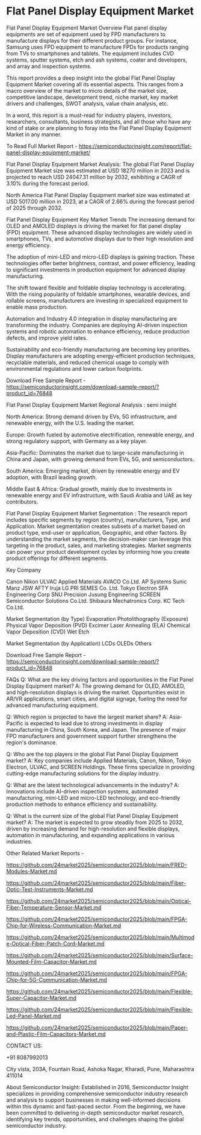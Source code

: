 <h1>Flat Panel Display Equipment Market</h1>
Flat Panel Display Equipment Market Overview
Flat panel display equipments are set of equipment used by FPD manufacturers to manufacture displays for their different product groups. For instance, Samsung uses FPD equipment to manufacture FPDs for products ranging from TVs to smartphones and tablets. The equipment includes CVD systems, sputter systems, etch and ash systems, coater and developers, and array and inspection systems.

This report provides a deep insight into the global Flat Panel Display Equipment Market covering all its essential aspects. This ranges from a macro overview of the market to micro details of the market size, competitive landscape, development trend, niche market, key market drivers and challenges, SWOT analysis, value chain analysis, etc.

In a word, this report is a must-read for industry players, investors, researchers, consultants, business strategists, and all those who have any kind of stake or are planning to foray into the Flat Panel Display Equipment Market in any manner.

To Read Full Market Report -
https://semiconductorinsight.com/report/flat-panel-display-equipment-market/

Flat Panel Display Equipment Market Analysis:
The global Flat Panel Display Equipment Market size was estimated at USD 18270 million in 2023 and is projected to reach USD 24047.31 million by 2032, exhibiting a CAGR of 3.10% during the forecast period.

North America Flat Panel Display Equipment market size was estimated at USD 5017.00 million in 2023, at a CAGR of 2.66% during the forecast period of 2025 through 2032.

Flat Panel Display Equipment Key Market Trends
The increasing demand for OLED and AMOLED displays is driving the market for flat panel display (FPD) equipment. These advanced display technologies are widely used in smartphones, TVs, and automotive displays due to their high resolution and energy efficiency.

The adoption of mini-LED and micro-LED displays is gaining traction. These technologies offer better brightness, contrast, and power efficiency, leading to significant investments in production equipment for advanced display manufacturing.

The shift toward flexible and foldable display technology is accelerating. With the rising popularity of foldable smartphones, wearable devices, and rollable screens, manufacturers are investing in specialized equipment to enable mass production.

Automation and Industry 4.0 integration in display manufacturing are transforming the industry. Companies are deploying AI-driven inspection systems and robotic automation to enhance efficiency, reduce production defects, and improve yield rates.

Sustainability and eco-friendly manufacturing are becoming key priorities. Display manufacturers are adopting energy-efficient production techniques, recyclable materials, and reduced chemical usage to comply with environmental regulations and lower carbon footprints.

Download Free Sample Report -
https://semiconductorinsight.com/download-sample-report/?product_id=76848

Flat Panel Display Equipment Market Regional Analysis :
semi insight

North America:
Strong demand driven by EVs, 5G infrastructure, and renewable energy, with the U.S. leading the market.

Europe:
Growth fueled by automotive electrification, renewable energy, and strong regulatory support, with Germany as a key player.

Asia-Pacific:
Dominates the market due to large-scale manufacturing in China and Japan, with growing demand from EVs, 5G, and semiconductors.

South America:
Emerging market, driven by renewable energy and EV adoption, with Brazil leading growth.

Middle East & Africa:
Gradual growth, mainly due to investments in renewable energy and EV infrastructure, with Saudi Arabia and UAE as key contributors.

Flat Panel Display Equipment Market Segmentation :
The research report includes specific segments by region (country), manufacturers, Type, and Application. Market segmentation creates subsets of a market based on product type, end-user or application, Geographic, and other factors. By understanding the market segments, the decision-maker can leverage this targeting in the product, sales, and marketing strategies. Market segments can power your product development cycles by informing how you create product offerings for different segments.

Key Company

Canon
Nikon
ULVAC
Applied Materials
AVACO Co.Ltd.
AP Systems
Sunic
Manz
JSW AFTY
Iruja
LG PRI
SEMES Co. Ltd.
Tokyo Electron
SFA Engineering Corp
SNU Precision
Jusung Engineering
SCREEN Semiconductor Solutions Co.Ltd.
Shibaura Mechatronics Corp.
KC Tech Co.Ltd.

Market Segmentation (by Type)
Evaporation
Photolithography (Exposure)
Physical Vapor Deposition (PVD)
Excimer Laser Annealing (ELA)
Chemical Vapor Deposition (CVD)
Wet Etch

Market Segmentation (by Application)
LCDs
OLEDs
Others

Download Free Sample Report -
https://semiconductorinsight.com/download-sample-report/?product_id=76848

FAQs
Q: What are the key driving factors and opportunities in the Flat Panel Display Equipment market?
A: The growing demand for OLED, AMOLED, and high-resolution displays is driving the market. Opportunities exist in AR/VR applications, smart cities, and digital signage, fueling the need for advanced manufacturing equipment.

Q: Which region is projected to have the largest market share?
A: Asia-Pacific is expected to lead due to strong investments in display manufacturing in China, South Korea, and Japan. The presence of major FPD manufacturers and government support further strengthens the region's dominance.

Q: Who are the top players in the global Flat Panel Display Equipment market?
A: Key companies include Applied Materials, Canon, Nikon, Tokyo Electron, ULVAC, and SCREEN Holdings. These firms specialize in providing cutting-edge manufacturing solutions for the display industry.

Q: What are the latest technological advancements in the industry?
A: Innovations include AI-driven inspection systems, automated manufacturing, mini-LED and micro-LED technology, and eco-friendly production methods to enhance efficiency and sustainability.

Q: What is the current size of the global Flat Panel Display Equipment market?
A: The market is expected to grow steadily from 2025 to 2032, driven by increasing demand for high-resolution and flexible displays, automation in manufacturing, and expanding applications in various industries.

Other Related Market Reports -

https://github.com/24market2025/semiconductor2025/blob/main/FRED-Modules-Market.md

https://github.com/24market2025/semiconductor2025/blob/main/Fiber-Optic-Test-Instruments-Market.md

https://github.com/24market2025/semiconductor2025/blob/main/Optical-Fiber-Temperature-Sensor-Market.md

https://github.com/24market2025/semiconductor2025/blob/main/FPGA-Chip-for-Wireless-Communication-Market.md

https://github.com/24market2025/semiconductor2025/blob/main/Multimode-Optical-Fiber-Patch-Cord-Market.md

https://github.com/24market2025/semiconductor2025/blob/main/Surface-Mounted-Film-Capacitor-Market.md

https://github.com/24market2025/semiconductor2025/blob/main/FPGA-Chip-for-5G-Communication-Market.md

https://github.com/24market2025/semiconductor2025/blob/main/Flexible-Super-Capacitor-Market.md

https://github.com/24market2025/semiconductor2025/blob/main/Flexible-Led-Panel-Market.md

https://github.com/24market2025/semiconductor2025/blob/main/Paper-and-Plastic-Film-Capacitors-Market.md

CONTACT US:

+91 8087992013

City vista, 203A, Fountain Road, Ashoka Nagar, Kharadi, Pune, Maharashtra 411014

About Semiconductor Insight:
Established in 2016, Semiconductor Insight specializes in providing comprehensive semiconductor industry research and analysis to support businesses in making well-informed decisions within this dynamic and fast-paced sector. From the beginning, we have been committed to delivering in-depth semiconductor market research, identifying key trends, opportunities, and challenges shaping the global semiconductor industry.
